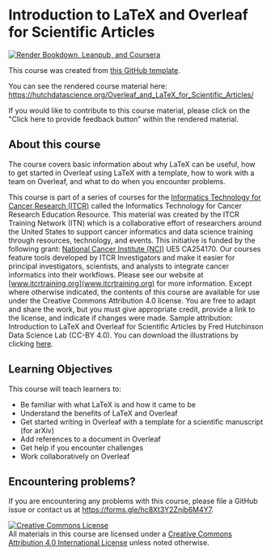 
# Introduction to LaTeX and Overleaf for Scientific Articles

[![Render Bookdown, Leanpub, and Coursera](https://github.com/fhdsl/Overleaf_and_LaTeX_for_Scientific_Articles/actions/workflows/render-all.yml/badge.svg)](https://github.com/fhdsl/Overleaf_and_LaTeX_for_Scientific_Articles/actions/workflows/render-all.yml)

This course was created from [this GitHub template](https://github.com/jhudsl/OTTR_Template).

You can see the rendered course material here: https://hutchdatascience.org/Overleaf_and_LaTeX_for_Scientific_Articles/

If you would like to contribute to this course material, please click on the "Click here to provide feedback button" within the rendered material.

## About this course

The course covers basic information about why LaTeX can be useful, how to get started in Overleaf using LaTeX with a template, how to work with a team on Overleaf, and what to do when you encounter problems.

This course is part of a series of courses for the [Informatics Technology for Cancer Research (ITCR)](https://itcr.cancer.gov/) called the Informatics Technology for Cancer Research Education Resource. This material was created by the ITCR Training Network (ITN)  which is a collaborative effort of researchers around the United States to support cancer informatics and data science training through resources, technology, and events. This initiative is funded by the following grant:  [National Cancer Institute (NCI)](https://www.cancer.gov/) UE5 CA254170. Our courses feature tools developed by ITCR Investigators and make it easier for principal investigators, scientists, and analysts to integrate cancer informatics into their workflows. Please see our website at [www.itcrtraining.org](www.itcrtraining.org) for more information. Except where otherwise indicated, the contents of this course are available for use under the Creative Commons Attribution 4.0 license. You are free to adapt and share the work, but you must give appropriate credit, provide a link to the license, and indicate if changes were made. Sample attribution: Introduction to LaTeX and Overleaf for Scientific Articles by Fred Hutchinson Data Science Lab (CC-BY 4.0). You can download the illustrations by clicking [here](https://docs.google.com/presentation/d/1UgGtVn7RsqdQ4pJxDk_dueSyREHcH-uWTNAT27E2mG8/edit?usp=sharing).

## Learning Objectives

This course will teach learners to:  

- Be familiar with what LaTeX is and how it came to be
- Understand the benefits of LaTeX and Overleaf
- Get started writing in Overleaf with a template for a scientific manuscript (for arXiv)
- Add references to a document in Overleaf
- Get help if you encounter challenges
- Work collaboratively on Overleaf

## Encountering problems?

If you are encountering any problems with this course, please file a GitHub issue or contact us at https://forms.gle/hc8Xt3Y2Znjb6M4Y7.

<a rel="license" href="http://creativecommons.org/licenses/by/4.0/"><img alt="Creative Commons License" style="border-width:0" src="https://i.creativecommons.org/l/by/4.0/88x31.png" /></a><br />All materials in this course are licensed under a <a rel="license" href="http://creativecommons.org/licenses/by/4.0/">Creative Commons Attribution 4.0 International License</a> unless noted otherwise.
